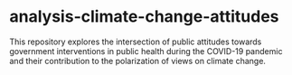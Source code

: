 # analysis-climate-change-attitudes
This repository explores the intersection of public attitudes towards government interventions in public health during the COVID-19 pandemic and their contribution to the polarization of views on climate change.
